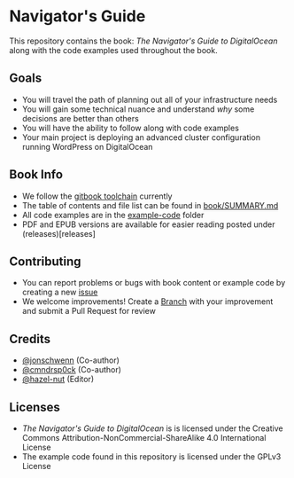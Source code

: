 # Navigator's Guide
This repository contains the book: _The Navigator's Guide to DigitalOcean_ along with the code examples used throughout the book.

## Goals
* You will travel the path of planning out all of your infrastructure needs
* You will gain some technical nuance and understand _why_ some decisions are better than others
* You will have the ability to follow along with code examples
* Your main project is deploying an advanced cluster configuration running WordPress on DigitalOcean

## Book Info
* We follow the [gitbook toolchain](https://toolchain.gitbook.com/) currently
* The table of contents and file list can be found in [book/SUMMARY.md](book/SUMMARY.md)
* All code examples are in the [example-code](example-code) folder
* PDF and EPUB versions are available for easier reading posted under (releases)[releases]

## Contributing
* You can report problems or bugs with book content or example code by creating a new [issue](issues)
* We welcome improvements! Create a [Branch](https://guides.github.com/introduction/flow/) with your improvement and submit a Pull Request for review

## Credits
* [@jonschwenn](https://github.com/jonschwenn) (Co-author)
* [@cmndrsp0ck](https://github.com/cmndrsp0ck) (Co-author)
* [@hazel-nut](https://github.com/hazel-nut)  (Editor)

## Licenses
* _The Navigator's Guide to DigitalOcean_ is is licensed under the Creative Commons Attribution-NonCommercial-ShareAlike 4.0 International License
* The example code found in this repository is licensed under the GPLv3 License
